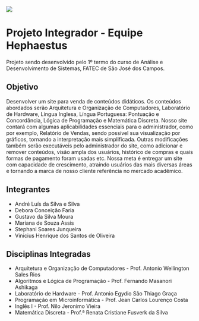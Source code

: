 <img src=”https://fatecsjc-prd.azurewebsites.net/images/logo/fatecsjc_400x192.png”>

# Projeto Integrador - Equipe Hephaestus
Projeto sendo desenvolvido pelo 1º termo do curso de Análise e Desenvolvimento de Sistemas, FATEC de São José dos Campos.

## Objetivo
Desenvolver um site para venda de conteúdos didáticos. Os conteúdos abordados serão Arquitetura e Organização de Computadores, Laboratório de Hardware, Língua Inglesa, Língua Portuguesa: Pontuação e Concordância, Lógica de Programação e Matemática Discreta.  Nosso site contará com algumas aplicabilidades essenciais para o administrador, como por exemplo, Relatório de Vendas, sendo possível sua visualização por gráficos, tornando a interpretação mais simplificada. Outras modificações também serão executáveis pelo administrador do site, como adicionar e remover conteúdos, visão ampla dos usuários, histórico de compras e quais formas de pagamento foram usadas etc. Nossa meta é entregar um site com capacidade de crescimento, atraindo usuários das mais diversas áreas e tornando a marca de nosso cliente referência no mercado acadêmico. 

## Integrantes
- André Luís da Silva e Silva
- Debora Conceição Faria
- Gustavo da Silva Moura 
- Mariana de Souza Assis
- Stephani Soares Junqueira
- Vinicius Henrique dos Santos de Oliveira

## Disciplinas Integradas
- Arquitetura e Organização de Computadores - Prof. Antonio Wellington Sales Rios   
- Algoritmos e Lógica de Programação - Prof. Fernando Masanori Ashikaga 
- Laboratório de Hardware - Prof. Antonio Egydio São Thiago Graça
- Programação em Microinformática - Prof. Jean Carlos Lourenço Costa
- Inglês I  - Prof. Nilo Jeronimo Vieira
-  Matemática Discreta  -  Prof.ª Renata Cristiane Fusverk da  Silva

